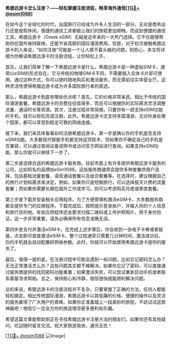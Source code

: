 **希腊远游卡怎么注册？——轻松掌握注册流程，畅享海外通信[[TG💪+ @esim1088](https://t.me/s/esim1088)]**

在如今这个全球化的时代，出国旅行已经成为许多人生活的一部分。无论是商务出行还是度假休闲，便捷的通信工具都能让我们的旅程更加顺畅。而说到便捷的通信工具，希腊远游卡（Greek eSIM）无疑是近年来的一大热门选择。它不仅能够帮助你在国外保持联络，还能节省高额的国际漫游费用。但是，对于初次接触希腊远游卡的人来说，“如何注册”可能是一个让人摸不着头脑的问题。别担心，本文将详细为你解读希腊远游卡的注册流程，让你轻松上手。

首先，让我们简单了解一下希腊远游卡是什么。希腊远游卡是一种虚拟SIM卡，通常以eSIM的形式存在。它与传统的物理SIM卡不同，不需要插入实体卡片即可使用。通过这种方式，你可以随时随地购买和激活服务，而无需前往实体营业厅。这种灵活性使得希腊远游卡成为许多国际旅行者的首选。

那么，希腊远游卡到底有哪些优点呢？首先，它的价格非常亲民。相比于传统的国际漫游套餐，希腊远游卡的资费往往低得多，而且可以根据你的实际需求灵活调整流量、通话时长等资源。其次，注册过程非常简便。只要你有一部支持eSIM功能的手机，就可以轻松完成注册。此外，希腊远游卡还支持多国漫游，无论你身处哪个国家，都可以享受到稳定可靠的网络连接。

接下来，我们来具体看看如何注册希腊远游卡。第一步是确认你的手机是否支持eSIM功能。大多数现代智能手机都支持这项技术，但如果你不确定自己的手机是否兼容，可以通过查阅设备说明书或访问官方网站进行查询。如果支持eSIM功能，那么你就可以继续下一步了。

第二步是选择合适的希腊远游卡服务商。目前市面上有许多提供希腊远游卡服务的公司，比如知名的品牌如eSim1088。这些服务商通常会提供多种套餐供用户选择，包括基础流量套餐、语音通话套餐以及组合套餐等。在选择时，建议根据自己的旅行计划和需求来决定。例如，如果你只是短期旅行，可以选择按天计费的流量套餐；而如果你需要长期在国外工作或学习，则可以考虑购买月度或季度套餐。

第三步是下载并安装相关应用程序。为了方便管理和激活eSIM卡，大多数服务商都会提供专门的应用程序。下载完成后，按照提示登录账户，并输入你的个人信息和旅行目的地。有些应用程序还会要求扫描二维码或上传护照照片，用于身份验证。这一步非常重要，请务必确保所有信息准确无误。

第四步是支付并激活eSIM卡。在完成上述步骤后，你会收到一张电子卡券或者链接，点击即可直接激活eSIM卡。整个过程通常只需要几分钟时间，激活成功后，你的手机就会自动配置好网络参数。此时，你就可以开始使用希腊远游卡提供的服务了。

最后，值得一提的是，在注册过程中可能会遇到一些问题。比如忘记密码怎么办？无法正常激活怎么办？这些问题其实都不难解决。如果你忘记了密码，可以直接通过服务商提供的找回密码功能重置；如果激活失败，可以尝试重新启动手机或者联系客服寻求帮助。总之，保持耐心和冷静，相信很快就能顺利解决问题。

总的来说，希腊远游卡的注册流程并不复杂，只要掌握了正确的方法，任何人都能轻松搞定。相比传统国际漫游，希腊远游卡以其低廉的价格、便捷的操作以及灵活的服务赢得了广大用户的青睐。如果你正准备踏上一段美妙的旅程，不妨试试这款神器吧！相信它一定会为你的旅途增添更多便利和乐趣。

希望这篇文章能帮助到正在寻找希腊远游卡注册方法的朋友们。如果你还有其他疑问，欢迎随时留言交流。祝大家旅途愉快，通讯无忧！

[[TG💪+ @esim1088](https://t.me/s/esim1088) ![Image](https://i.postimg.cc/4NQfJmqS/Snipaste-2025-05-13-00-14-12.png)]